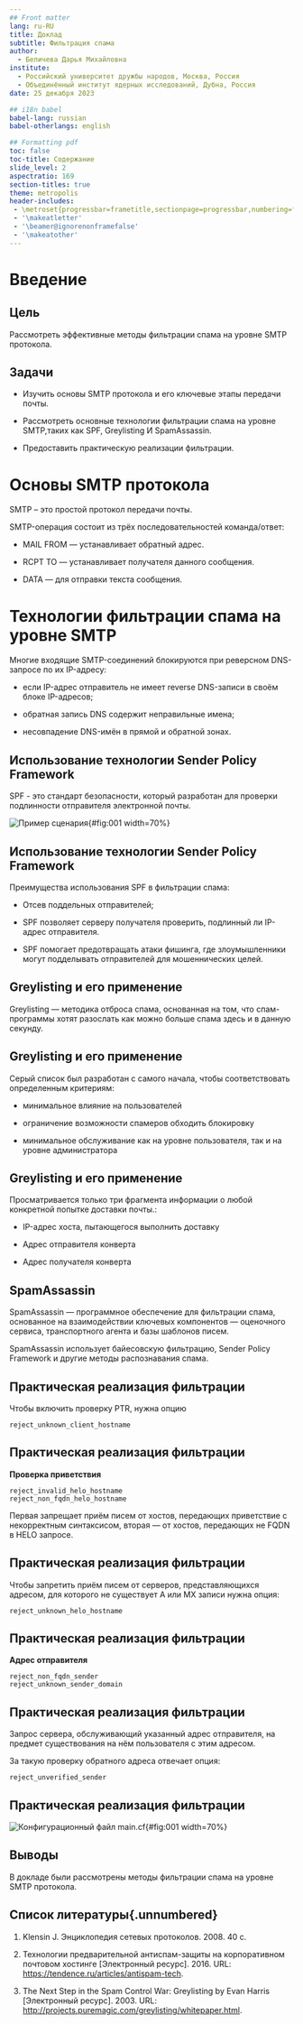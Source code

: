 ```yaml
---
## Front matter
lang: ru-RU
title: Доклад
subtitle: Фильтрация спама
author:
  - Беличева Дарья Михайловна
institute:
  - Российский университет дружбы народов, Москва, Россия
  - Объединённый институт ядерных исследований, Дубна, Россия
date: 25 декабря 2023

## i18n babel
babel-lang: russian
babel-otherlangs: english

## Formatting pdf
toc: false
toc-title: Содержание
slide_level: 2
aspectratio: 169
section-titles: true
theme: metropolis
header-includes:
 - \metroset{progressbar=frametitle,sectionpage=progressbar,numbering=fraction}
 - '\makeatletter'
 - '\beamer@ignorenonframefalse'
 - '\makeatother'
---
```



# Введение

## Цель

Рассмотреть эффективные методы фильтрации спама на уровне SMTP протокола.

## Задачи

- Изучить основы SMTP протокола и его ключевые этапы передачи почты.

- Рассмотреть основные технологии фильтрации спама на уровне SMTP,таких как SPF, Greylisting И SpamAssassin.

- Предоставить практическую реализации фильтрации. 


# Основы SMTP протокола

SMTP – это простой протокол передачи почты.

SMTP-операция состоит из трёх последовательностей команда/ответ:

- MAIL FROM — устанавливает обратный адрес.

- RCPT TO — устанавливает получателя данного сообщения.

- DATA — для отправки текста сообщения. 

# Технологии фильтрации спама на уровне SMTP

Многие входящие SMTP-соединений блокируются при реверсном DNS-запросе по их IP-адресу:

- если IP-адрес отправитель не имеет reverse DNS-записи в своём блоке IP-адресов;

- обратная запись DNS содержит неправильные имена;

- несовпадение DNS-имён в прямой и обратной зонах.

## Использование технологии Sender Policy Framework 

SPF - это стандарт безопасности, который разработан для проверки подлинности отправителя электронной почты. 

![Пример сценария](image/spf.png){#fig:001 width=70%}

## Использование технологии Sender Policy Framework 

Преимущества использования SPF в фильтрации спама:

- Отсев поддельных отправителей;

- SPF позволяет серверу получателя проверить, подлинный ли IP-адрес отправителя.

- SPF помогает предотвращать атаки фишинга, где злоумышленники могут подделывать отправителей для мошеннических целей.

## Greylisting и его применение

Greylisting — методика отброса спама, основанная на том, что спам-программы хотят разослать как можно больше спама здесь и в данную секунду.

## Greylisting и его применение

Серый список был разработан с самого начала, чтобы соответствовать определенным критериям:

- минимальное влияние на пользователей

- ограничение возможности спамеров обходить блокировку

- минимальное обслуживание как на уровне пользователя, так и на уровне администратора

## Greylisting и его применение

Просматривается только три фрагмента информации о любой конкретной попытке доставки почты.:

- IP-адрес хоста, пытающегося выполнить доставку

- Адрес отправителя конверта

- Адрес получателя конверта

## SpamAssassin

SpamAssassin — программное обеспечение для фильтрации спама, основанное на взаимодействии ключевых компонентов — оценочного сервиса, транспортного агента и базы шаблонов писем.

SpamAssassin использует байесовскую фильтрацию, Sender Policy Framework и другие методы распознавания спама.

## Практическая реализация фильтрации

Чтобы включить проверку PTR, нужна опцию

`reject_unknown_client_hostname`

## Практическая реализация фильтрации

**Проверка приветствия**

```
reject_invalid_helo_hostname
reject_non_fqdn_helo_hostname
```

Первая запрещает приём писем от хостов, передающих приветствие с некорректным синтаксисом, вторая — от хостов, передающих не FQDN в HELO запросе.

## Практическая реализация фильтрации

Чтобы запретить приём писем от серверов, представляющихся адресом, для которого не существует A или MX записи нужна опция:

`reject_unknown_helo_hostname`

## Практическая реализация фильтрации

**Адрес отправителя**

```
reject_non_fqdn_sender
reject_unknown_sender_domain
```

## Практическая реализация фильтрации

Запрос сервера, обслуживающий указанный адрес отправителя, на предмет существования на нём пользователя с этим адресом.

За такую проверку обратного адреса отвечает опция:

`reject_unverified_sender`

## Практическая реализация фильтрации

![Конфигурационный файл main.cf](image/main_cf.png){#fig:001 width=70%}

## Выводы

В докладе были рассмотрены методы фильтрации спама на уровне SMTP протокола.

## Список литературы{.unnumbered}

1. Klensin J. Энциклопедия сетевых протоколов. 2008. 40 с.

2. Технологии предварительной антиспам-защиты на корпоративном почтовом хостинге [Электронный ресурс]. 2016. URL: https://tendence.ru/articles/antispam-tech.

3. The Next Step in the Spam Control War: Greylisting by Evan Harris [Электронный ресурс]. 2003. URL: http://projects.puremagic.com/greylisting/whitepaper.html.
